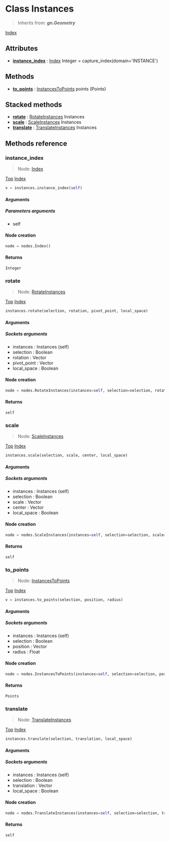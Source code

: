 
# Class Instances

> Inherits from: ***gn.Geometry***


[Index](/docs/index.md)

## Attributes



- [**instance_index**](#instance_index) : [Index](../nodes/Index.md) Integer = capture_index(domain='INSTANCE')



## Methods



- [**to_points**](#to_points) : [InstancesToPoints](../nodes/InstancesToPoints.md) points (Points)



## Stacked methods



- [**rotate**](#rotate) : [RotateInstances](../nodes/RotateInstances.md) Instances
- [**scale**](#scale) : [ScaleInstances](../nodes/ScaleInstances.md) Instances
- [**translate**](#translate) : [TranslateInstances](../nodes/TranslateInstances.md) Instances



## Methods reference


### instance_index

> Node: [Index](../nodes/{self.node_name}.md)


[Top](#class-instances) [Index](/docs/index.md)

```python
v = instances.instance_index(self)
```


#### Arguments


##### Parameters arguments



- self



#### Node creation


```python
node = nodes.Index()
```


#### Returns

    Integer

### rotate

> Node: [RotateInstances](../nodes/{self.node_name}.md)


[Top](#class-instances) [Index](/docs/index.md)

```python
instances.rotate(selection, rotation, pivot_point, local_space)
```


#### Arguments


##### Sockets arguments



- instances : Instances (self)
- selection : Boolean
- rotation : Vector
- pivot_point : Vector
- local_space : Boolean



#### Node creation


```python
node = nodes.RotateInstances(instances=self, selection=selection, rotation=rotation, pivot_point=pivot_point, local_space=local_space)
```


#### Returns

    self

### scale

> Node: [ScaleInstances](../nodes/{self.node_name}.md)


[Top](#class-instances) [Index](/docs/index.md)

```python
instances.scale(selection, scale, center, local_space)
```


#### Arguments


##### Sockets arguments



- instances : Instances (self)
- selection : Boolean
- scale : Vector
- center : Vector
- local_space : Boolean



#### Node creation


```python
node = nodes.ScaleInstances(instances=self, selection=selection, scale=scale, center=center, local_space=local_space)
```


#### Returns

    self

### to_points

> Node: [InstancesToPoints](../nodes/{self.node_name}.md)


[Top](#class-instances) [Index](/docs/index.md)

```python
v = instances.to_points(selection, position, radius)
```


#### Arguments


##### Sockets arguments



- instances : Instances (self)
- selection : Boolean
- position : Vector
- radius : Float



#### Node creation


```python
node = nodes.InstancesToPoints(instances=self, selection=selection, position=position, radius=radius)
```


#### Returns

    Points

### translate

> Node: [TranslateInstances](../nodes/{self.node_name}.md)


[Top](#class-instances) [Index](/docs/index.md)

```python
instances.translate(selection, translation, local_space)
```


#### Arguments


##### Sockets arguments



- instances : Instances (self)
- selection : Boolean
- translation : Vector
- local_space : Boolean



#### Node creation


```python
node = nodes.TranslateInstances(instances=self, selection=selection, translation=translation, local_space=local_space)
```


#### Returns

    self
